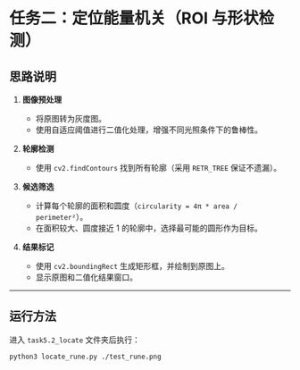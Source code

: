 # 任务二：定位能量机关（ROI 与形状检测）

## 思路说明
1. **图像预处理**  
   - 将原图转为灰度图。  
   - 使用自适应阈值进行二值化处理，增强不同光照条件下的鲁棒性。  

2. **轮廓检测**  
   - 使用 `cv2.findContours` 找到所有轮廓（采用 `RETR_TREE` 保证不遗漏）。  

3. **候选筛选**  
   - 计算每个轮廓的面积和圆度（`circularity = 4π * area / perimeter²`）。  
   - 在面积较大、圆度接近 1 的轮廓中，选择最可能的圆形作为目标。  

4. **结果标记**  
   - 使用 `cv2.boundingRect` 生成矩形框，并绘制到原图上。  
   - 显示原图和二值化结果窗口。  

---

## 运行方法
进入 `task5.2_locate` 文件夹后执行：

```bash
python3 locate_rune.py ./test_rune.png
